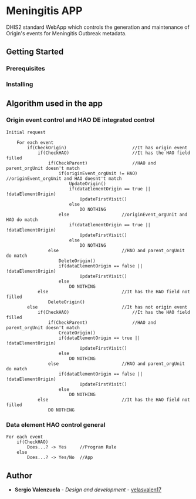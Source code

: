 # Meningitis APP

DHIS2 standard WebApp which controls the generation and maintenance of Origin's events for Meningitis Outbreak metadata.

## Getting Started

### Prerequisites

### Installing

## Algorithm used in the app

### Origin event control and HAO DE integrated control

    Initial request

    	For each event
    		if(CheckOrigin)							//It has origin event
    			if(CheckHAO)						//It has the HAO field filled
    				if(CheckParent)					//HAO and parent_orgUnit doesn't match
    					if(originEvent_orgUnit != HAO)		//originEvent_orgUnit and HAO doesnt't match
    						UpdateOrigin()
    						if(dataElementOrigin == true || !dataElementOrigin)
    							UpdateFirstVisit()
    						else
    							DO NOTHING
    					else					//originEvent_orgUnit and HAO do match
    						if(dataElementOrigin == true || !dataElementOrigin)
    							UpdateFirstVisit()
    						else
    							DO NOTHING
    				else						//HAO and parent_orgUnit do match
    					DeleteOrigin()
    					if(dataElementOrigin == false || !dataElementOrigin)
    							UpdateFirstVisit()
    					else
    						DO NOTHING
    			else							//It has the HAO field not filled
    				DeleteOrigin()
    		else 								//It has not origin event
    			if(CheckHAO)  						//It has the HAO field filled
    				if(CheckParent) 				//HAO and parent_orgUnit doesn't match
    					CreateOrigin()
    					if(dataElementOrigin == true || !dataElementOrigin)
    							UpdateFirstVisit()
    					else
    						DO NOTHING
    				else 						//HAO and parent_orgUnit do match
    					if(dataElementOrigin == false || !dataElementOrigin)
    							UpdateFirstVisit()
    					else
    						DO NOTHING
    			else							//It has the HAO field not filled
    				DO NOTHING

### Data element HAO control general

    For each event
    	if(CheckHAO)
    		Does...? -> Yes  	//Program Rule
    	else
    		Does...? -> Yes/No 	//App

## Author

- **Sergio Valenzuela** - _Design and development_ - [velasvalen17](https://github.com/velasvalen17)
